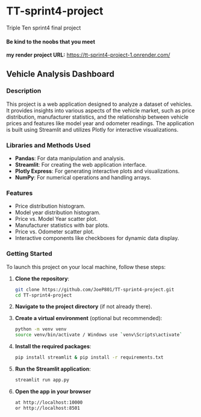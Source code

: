 # TT-sprint4-project
Triple Ten sprint4 final project

#### **Be kind to the noobs that you meet**

**my render project URL:**   https://tt-sprint4-project-1.onrender.com/

## Vehicle Analysis Dashboard

### Description

This project is a web application designed to analyze a dataset of vehicles. It provides insights into various aspects of the vehicle market, such as price distribution, manufacturer statistics, and the relationship between vehicle prices and features like model year and odometer readings. The application is built using Streamlit and utilizes Plotly for interactive visualizations.

### Libraries and Methods Used

- **Pandas**: For data manipulation and analysis.
- **Streamlit**: For creating the web application interface.
- **Plotly Express**: For generating interactive plots and visualizations.
- **NumPy**: For numerical operations and handling arrays.

### Features

- Price distribution histogram.
- Model year distribution histogram.
- Price vs. Model Year scatter plot.
- Manufacturer statistics with bar plots.
- Price vs. Odometer scatter plot.
- Interactive components like checkboxes for dynamic data display.

### Getting Started

To launch this project on your local machine, follow these steps:

1. **Clone the repository**:
   ```bash
   git clone https://github.com/JoeP801/TT-sprint4-project.git
   cd TT-sprint4-project

2. **Navigate to the project directory** (if not already there).

3. **Create a virtual environment** (optional but recommended):
   ```bash
   python -m venv venv
   source venv/bin/activate / Windows use `venv\Scripts\activate`

4. **Install the required packages**:
   ```bash
   pip install streamlit & pip install -r requirements.txt

5. **Run the Streamlit application**:
   ```bash
   streamlit run app.py

6. **Open the app in your browser** 
   ```bash
   at http://localhost:10000
   or http://localhost:8501
   
